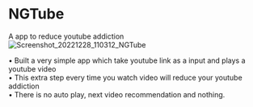 # NGTube
A app to reduce youtube addiction
![Screenshot_20221228_110312_NGTube](https://user-images.githubusercontent.com/54117859/209768471-18ae2ebb-0bb3-43c1-bfea-28ceebd509ce.jpg)

• Built a very simple app which take youtube link as a input and plays a youtube video<br>
• This extra step every time you watch video will reduce your youtube addiction<br>
• There is no auto play, next video recommendation and nothing.
